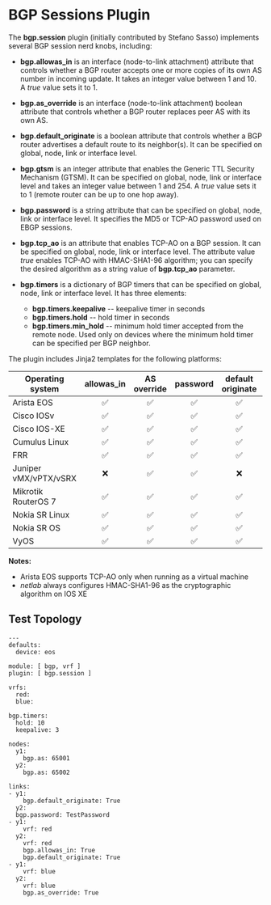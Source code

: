 # BGP Sessions Plugin

The **bgp.session** plugin (initially contributed by Stefano Sasso) implements several BGP session nerd knobs, including:

* **bgp.allowas_in** is an interface (node-to-link attachment) attribute that controls whether a BGP router accepts one or more copies of its own AS number in incoming update. It takes an integer value between 1 and 10. A *true* value sets it to 1.
* **bgp.as_override** is an interface (node-to-link attachment) boolean attribute that controls whether a BGP router replaces peer AS with its own AS.
* **bgp.default_originate** is a boolean attribute that controls whether a BGP router advertises a default route to its neighbor(s). It can be specified on global, node, link or interface level.
* **bgp.gtsm** is an integer attribute that enables the Generic TTL Security Mechanism (GTSM). It can be specified on global, node, link or interface level and takes an integer value between 1 and 254. A *true* value sets it to 1 (remote router can be up to one hop away).
* **bgp.password** is a string attribute that can be specified on global, node, link or interface level. It specifies the MD5  or TCP-AO password used on EBGP sessions.
* **bgp.tcp_ao** is an attribute that enables TCP-AO on a BGP session. It can be specified on global, node, link or interface level. The attribute value *true* enables TCP-AO with HMAC-SHA1-96 algorithm; you can specify the desired algorithm as a string value of **bgp.tcp_ao** parameter.
* **bgp.timers** is a dictionary of BGP timers that can be specified on global, node, link or interface level. It has three elements:

	* **bgp.timers.keepalive** -- keepalive timer in seconds
	* **bgp.timers.hold** -- hold timer in seconds
	* **bgp.timers.min_hold** -- minimum hold timer accepted from the remote node. Used only on devices where the minimum hold timer can be specified per BGP neighbor.

The plugin includes Jinja2 templates for the following platforms:

| Operating system    | allowas_in | AS<br>override | password | default<br>originate | GTSM | BGP<br>timers | TCP-AO |
| ------------------- | :--------: | :---------: | :------: | :---------------: | :--: | :--: | :--: |
| Arista EOS          |      ✅    |     ✅      |    ✅    |     ✅                | ✅  | ✅  | ✅  |
| Cisco IOSv          |      ✅    |     ✅      |    ✅    |    ✅                | ✅  | ✅  |  ❌  |
| Cisco IOS-XE        |      ✅    |     ✅      |    ✅    |    ✅                | ✅  | ✅  | ✅  |
| Cumulus Linux       |      ✅    |     ✅      |    ✅    |    ✅                | ✅  | ✅  |  ❌  |
| FRR                 |      ✅    |     ✅      |    ✅    |    ✅                | ✅  | ✅  |  ❌  |
| Juniper vMX/vPTX/vSRX |     ❌    |     ✅      |    ✅    |    ❌                 |  ❌  |  ❌  |  ❌  |
| Mikrotik RouterOS 7 |      ✅    |     ✅      |    ✅    |    ✅                |  ❌  |  ❌  |  ❌  |
| Nokia SR Linux      |      ✅    |     ✅      |    ✅    |    ✅                |  ❌  |  ❌  |  ❌  |
| Nokia SR OS         |      ✅    |     ✅      |    ✅    |    ✅                |  ❌  |  ❌  | ✅  |
| VyOS                |      ✅    |     ✅      |    ✅    |    ✅                |  ❌  |  ❌  |  ❌  |

**Notes:**
* Arista EOS supports TCP-AO only when running as a virtual machine
* _netlab_ always configures HMAC-SHA1-96 as the cryptographic algorithm on IOS XE

## Test Topology

```
---
defaults:
  device: eos

module: [ bgp, vrf ]
plugin: [ bgp.session ]

vrfs:
  red:
  blue:

bgp.timers:
  hold: 10
  keepalive: 3

nodes:
  y1:
    bgp.as: 65001
  y2:
    bgp.as: 65002

links:
- y1:
    bgp.default_originate: True
  y2:
  bgp.password: TestPassword
- y1:
    vrf: red
  y2:
    vrf: red
    bgp.allowas_in: True
    bgp.default_originate: True
- y1:
    vrf: blue
  y2:
    vrf: blue
    bgp.as_override: True
```
